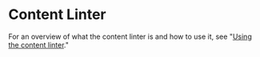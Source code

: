 # Content Linter

For an overview of what the content linter is and how to use it, see "[Using the content linter](/content/contributing/collaborating-on-github-docs/using-the-content-linter.md)."
